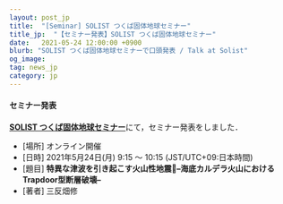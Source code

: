 ```yaml
---
layout: post_jp
title:  "[Seminar] SOLIST つくば固体地球セミナー"
title_jp:  "【セミナー発表】SOLIST つくば固体地球セミナー"
date:   2021-05-24 12:00:00 +0900
blurb: "SOLIST つくば固体地球セミナーで口頭発表 / Talk at Solist"
og_image:
tag: news_jp
category: jp
---
```


#### **セミナー発表**

[**SOLIST つくば固体地球セミナー**](https://www.geol.tsukuba.ac.jp/~rokuwaki/solist/)にて，セミナー発表をしました．

- [場所] オンライン開催
- [日時] 2021年5月24日(月) 9:15 〜 10:15 (JST/UTC+09:日本時間)
- [題目] **特異な津波を引き起こす火山性地震–海底カルデラ火山におけるTrapdoor型断層破壊–**
- [著者] 三反畑修
